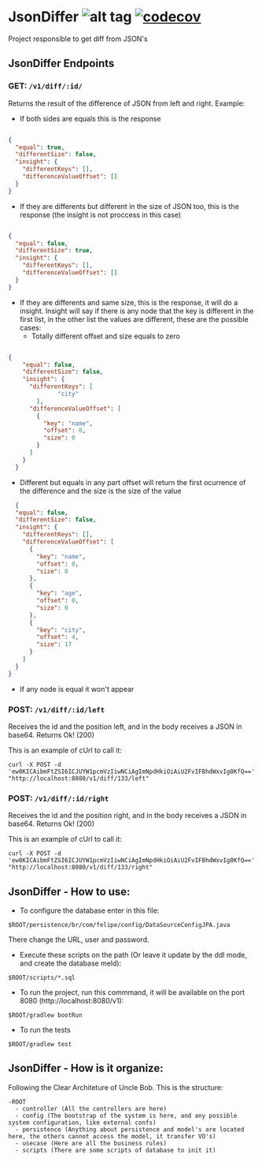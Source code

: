 # JsonDiffer ![alt tag](https://travis-ci.org/felipepssouza/JsonDiffer.svg?branch=master) [![codecov](https://codecov.io/gh/felipepssouza/JsonDiffer/branch/master/graph/badge.svg)](https://codecov.io/gh/felipepssouza/JsonDiffer)

Project responsible to get diff from JSON's

## JsonDiffer Endpoints

### **GET:** `/v1/diff/:id/`
Returns the result of the difference of JSON from left and right. Example: 

- If both sides are equals this is the response
```json

{
  "equal": true,
  "differentSize": false,
  "insight": {
    "differentKeys": [],
    "differenceValueOffset": []
  }
}
```

- If they are differents but different in the size of JSON too, this is the response (the insight is not proccess in this case)
```json

{
  "equal": false,
  "differentSize": true,
  "insight": {
    "differentKeys": [],
    "differenceValueOffset": []
  }
}
```

- If they are differents and same size, this is the response, it will do a insight. Insight will say if there is any node that the key is different in the first list, in the other list the values are different, these are the possible cases: 
  - Totally different offset and size equals to zero
```json

{
    "equal": false,
    "differentSize": false,
    "insight": {
      "differentKeys": [
              "city"
        ],
      "differenceValueOffset": [
        {
          "key": "name",
          "offset": 0,
          "size": 0
        }
      ]
    }
  }
  ```

  - Different but equals in any part offset will return the first ocurrence of the difference and the size is the size of the value
```json
  {
  "equal": false,
  "differentSize": false,
  "insight": {
    "differentKeys": [],
    "differenceValueOffset": [
      {
        "key": "name",
        "offset": 0,
        "size": 0
      },
      {
        "key": "age",
        "offset": 0,
        "size": 0
      },
      {
        "key": "city",
        "offset": 4,
        "size": 17
      }
    ]
  }
}
```
  - If any node is equal it won't appear

### **POST:** `/v1/diff/:id/left`
Receives the id and the position left, and in the body receives a JSON in base64.
Returns Ok! (200)

This is an example of cUrl to call it: 
```
curl -X POST -d 'ew0KICAibmFtZSI6ICJUYW1pcmVzIiwNCiAgImNpdHkiOiAiU2FvIFBhdWxvIg0KfQ==' "http://localhost:8080/v1/diff/133/left"
```

### **POST:** `/v1/diff/:id/right`
Receives the id and the position right, and in the body receives a JSON in base64.
Returns Ok! (200)

This is an example of cUrl to call it: 
```
curl -X POST -d 'ew0KICAibmFtZSI6ICJUYW1pcmVzIiwNCiAgImNpdHkiOiAiU2FvIFBhdWxvIg0KfQ==' "http://localhost:8080/v1/diff/133/right"
```

## JsonDiffer - How to use:

- To configure the database enter in this file: 
```
$ROOT/persistence/br/com/felipe/config/DataSourceConfigJPA.java
```
There change the URL, user and password.

- Execute these scripts on the path (Or leave it update by the ddl mode, and create the database meld): 
```
$ROOT/scripts/*.sql
```

- To run the project, run this commmand, it will be available on the port 8080 (http://localhost:8080/v1): 
```
$ROOT/gradlew bootRun
```

- To run the tests
```
$ROOT/gradlew test
```

## JsonDiffer - How is it organize:

Following the Clear Architeture of Uncle Bob. This is the structure: 
```
-ROOT
  - controller (All the controllers are here)
  - config (The bootstrap of the system is here, and any possible system configuration, like external confs)
  - persistence (Anything about persistence and model's are located here, the others cannot access the model, it transfer VO's)
  - usecase (Here are all the business rules)
  - scripts (There are some scripts of database to init it)
```




